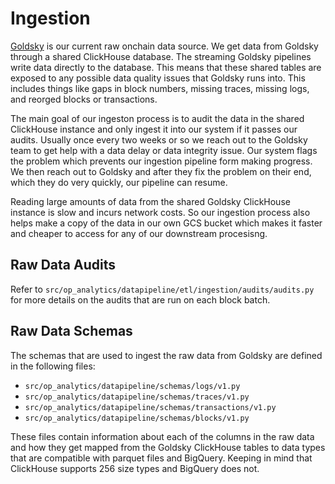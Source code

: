 # Ingestion


[Goldsky](https://docs.goldsky.com/) is our current raw onchain data source. We get data from Goldsky
through a shared ClickHouse database. The streaming Goldsky pipelines write data directly to the
database. This means that these shared tables are exposed to any possible data quality issues that
Goldsky runs into. This includes things like gaps in block numbers, missing traces, missing logs, and
reorged blocks or transactions.

The main goal of our ingeston process is to audit the data in the  shared ClickHouse instance and
only ingest it into our system if it passes our audits. Usually once every two weeks or so we reach
out to the Goldsky team to get help with a data delay or data integrity issue. Our system flags the
problem which prevents our ingestion pipeline form making progress. We then reach out to Goldsky
and after they fix the problem on their end, which they do very quickly, our pipeline can resume.

Reading large amounts of data from the shared Goldsky ClickHouse instance is slow and incurs network
costs. So our ingestion process also helps make a copy of the data in our own GCS bucket which makes
it faster and cheaper to access for any of our downstream procesisng.

## Raw Data Audits

Refer to 
`src/op_analytics/datapipeline/etl/ingestion/audits/audits.py`
for more details on the audits that are run on each block batch.

## Raw Data Schemas

The schemas that are used to ingest the raw data from Goldsky are defined in the following files:

- `src/op_analytics/datapipeline/schemas/logs/v1.py`
- `src/op_analytics/datapipeline/schemas/traces/v1.py`
- `src/op_analytics/datapipeline/schemas/transactions/v1.py`
- `src/op_analytics/datapipeline/schemas/blocks/v1.py`

These files contain information about each of the columns in the raw data and how they get mapped
from the Goldsky ClickHouse tables to data types that are compatible with parquet files and BigQuery.
Keeping in mind that ClickHouse supports 256 size types and BigQuery does not.







